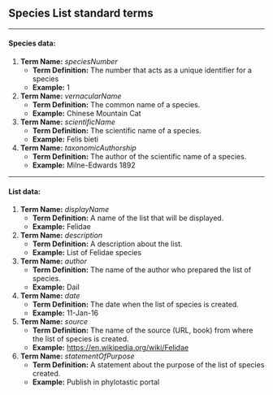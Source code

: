 ## Species List standard terms
---
#### Species data:
1. __Term Name:__ *speciesNumber*
   + __Term Definition:__ The number that acts as a unique identifier for a species
   + __Example:__ 1
2. __Term Name:__ *vernacularName*
   + __Term Definition:__ The common name of a species.
   + __Example:__ Chinese Mountain Cat
3. __Term Name:__ *scientificName*
   + __Term Definition:__ The scientific name of a species.
   + __Example:__ Felis bieti
4. __Term Name:__ *taxonomicAuthorship*
   + __Term Definition:__ The author of the scientific name of a species.
   + __Example:__ Milne-Edwards 1892

---

#### List data:
1. __Term Name:__ *displayName*
   + __Term Definition:__ A name of the list that will be displayed.
   + __Example:__ Felidae
2. __Term Name:__ *description*
   + __Term Definition:__ A description about the list.
   + __Example:__ List of Felidae species
3. __Term Name:__ *author*
   + __Term Definition:__ The name of the author who prepared the list of species.
   + __Example:__ Dail
4. __Term Name:__ *date*
   + __Term Definition:__ The date when the list of species is created.
   + __Example:__ 11-Jan-16
5. __Term Name:__ *source*
   + __Term Definition:__ The name of the source (URL, book) from where the list of species is created.
   + __Example:__ https://en.wikipedia.org/wiki/Felidae
6. __Term Name:__ *statementOfPurpose*
   + __Term Definition:__ A statement about the purpose of the list of species created.
   + __Example:__ Publish in phylotastic portal
